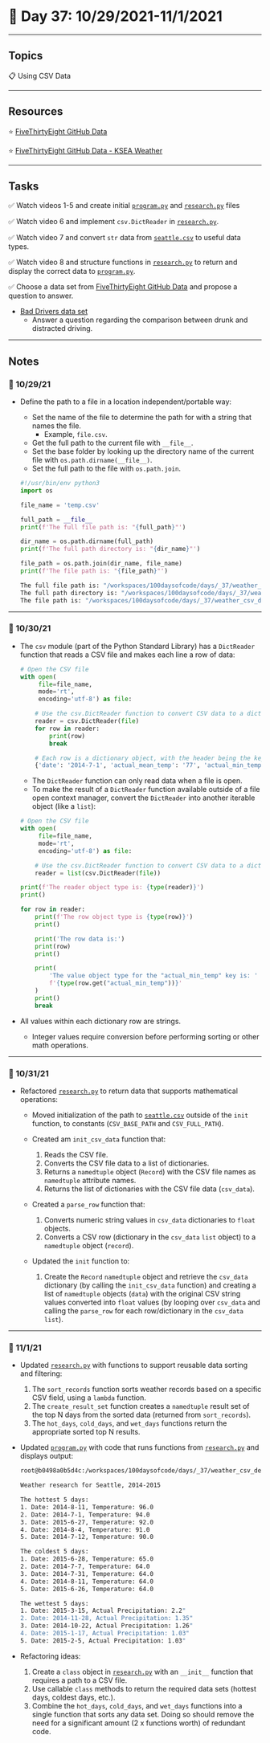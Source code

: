 # :calendar: Day 37: 10/29/2021-11/1/2021

---

## Topics

:clipboard: Using CSV Data

---

## Resources

:star: [FiveThirtyEight GitHub Data](https://github.com/fivethirtyeight/data)

:star: [FiveThirtyEight GitHub Data - KSEA Weather](https://github.com/fivethirtyeight/data/tree/master/us-weather-history)

---

## Tasks

:white_check_mark: Watch videos 1-5 and create initial [`program.py`](weather_csv_demo/program.py) and [`research.py`](weather_csv_demo/research.py) files

:white_check_mark: Watch video 6 and implement `csv.DictReader` in [`research.py`](weather_csv_demo/research.py).

:white_check_mark: Watch video 7 and convert `str` data from [`seattle.csv`](weather_csv_demo/data/seattle.csv) to useful data types.

:white_check_mark: Watch video 8 and structure functions in [`research.py`](weather_csv_demo/research.py) to return and display the correct data to [`program.py`](weather_csv_demo/program.py).

:white_check_mark: Choose a data set from [FiveThirtyEight GitHub Data](https://github.com/fivethirtyeight/data) and propose a question to answer.

- [Bad Drivers data set](https://github.com/fivethirtyeight/data/tree/master/bad-drivers)
    - Answer a question regarding the comparison between drunk and distracted driving.

---

## Notes

### :notebook: 10/29/21

- Define the path to a file in a location independent/portable way:
    - Set the name of the file to determine the path for with a string that names the file.
        - Example, `file.csv`.
    - Get the full path to the current file with `__file__`.
    - Set the base folder by looking up the directory name of the current file with `os.path.dirname(__file__)`.
    - Set the full path to the file with `os.path.join`.

    ```python
    #!/usr/bin/env python3
    import os

    file_name = 'temp.csv'

    full_path = __file__
    print(f'The full file path is: "{full_path}"')

    dir_name = os.path.dirname(full_path)
    print(f'The full path directory is: "{dir_name}"')

    file_path = os.path.join(dir_name, file_name)
    print(f'The file path is: "{file_path}"')
    ```

    ```bash
    The full file path is: "/workspaces/100daysofcode/days/_37/weather_csv_demo/./file_path_test.py"
    The full path directory is: "/workspaces/100daysofcode/days/_37/weather_csv_demo/."
    The file path is: "/workspaces/100daysofcode/days/_37/weather_csv_demo/./temp.csv"
    ```

---

### :notebook: 10/30/21

- The `csv` module (part of the Python Standard Library) has a `DictReader` function that reads a CSV file and makes each line a row of data:

    ```python
    # Open the CSV file
    with open(
         file=file_name,
         mode='rt',
         encoding='utf-8') as file:

        # Use the csv.DictReader function to convert CSV data to a dictionary
        reader = csv.DictReader(file)
        for row in reader:
            print(row)
            break

        # Each row is a dictionary object, with the header being the key, and the data being the value
        {'date': '2014-7-1', 'actual_mean_temp': '77', 'actual_min_temp': '60', 'actual_max_temp': '94', 'average_min_temp': '54', 'average_max_temp': '73', 'record_min_temp': '45', 'record_max_temp': '94', 'record_min_temp_year': '1948', 'record_max_temp_year': '2014', 'actual_precipitation': '0.00', 'average_precipitation': '0.03', 'record_precipitation': '0.75'}
    ```

    - The `DictReader` function can only read data when a file is open.
    - To make the result of a `DictReader` function available outside of a file open context manager, convert the `DictReader` into another iterable object (like a `list`):

    ```python
    # Open the CSV file
    with open(
         file=file_name,
         mode='rt',
         encoding='utf-8') as file:

        # Use the csv.DictReader function to convert CSV data to a dictionary
        reader = list(csv.DictReader(file))

    print(f'The reader object type is: {type(reader)}')
    print()

    for row in reader:
        print(f'The row object type is {type(row)}')
        print()

        print('The row data is:')
        print(row)
        print()

        print(
            'The value object type for the "actual_min_temp" key is: '
            f'{type(row.get("actual_min_temp"))}'
        )
        print()
        break
    ```

- All values within each dictionary row are strings.
    - Integer values require conversion before performing sorting or other math operations.

---

### :notebook: 10/31/21

- Refactored [`research.py`](weather_csv_demo/research.py) to return data that supports mathematical operations:
    - Moved initialization of the path to [`seattle.csv`](weather_csv_demo/data/seattle.csv) outside of the `init` function, to constants (`CSV_BASE_PATH` and `CSV_FULL_PATH`).
    - Created am `init_csv_data` function that:

        1. Reads the CSV file.
        2. Converts the CSV file data to a list of dictionaries.
        2. Returns a `namedtuple` object (`Record`) with the CSV file names as `namedtuple` attribute names.
        4. Returns the list of dictionaries with the CSV file data (`csv_data`).

    - Created a `parse_row` function that:

        1. Converts numeric string values in `csv_data` dictionaries to `float` objects.
        2. Converts a CSV row (dictionary in the `csv_data` `list` object) to a `namedtuple` object (`record`).

    - Updated the `init` function to:

        1. Create the `Record` `namedtuple` object and retrieve the `csv_data` dictionary (by calling the `init_csv_data` function) and creating a list of `namedtuple` objects (`data`) with the original CSV string values converted into `float` values (by looping over `csv_data` and calling the `parse_row` for each row/dictionary in the `csv_data` `list`).

---

### :notebook: 11/1/21

- Updated [`research.py`](weather_csv_demo/research.py) with functions to support reusable data sorting and filtering:

    1. The `sort_records` function sorts weather records based on a specific CSV field, using a `lambda` function.
    2. The `create_result_set` function creates a `namedtuple` result set of the top N days from the sorted data (returned from `sort_records`).
    3. The `hot_days`, `cold_days`, and `wet_days` functions return the appropriate sorted top N results.

- Updated [`program.py`](weather_csv_demo/program.py) with code that runs functions from [`research.py`](weather_csv_demo/research.py) and displays output:

    ```bash
    root@b0498a0b5d4c:/workspaces/100daysofcode/days/_37/weather_csv_demo# ./program.py 

    Weather research for Seattle, 2014-2015

    The hottest 5 days:
    1. Date: 2014-8-11, Temperature: 96.0
    2. Date: 2014-7-1, Temperature: 94.0
    3. Date: 2015-6-27, Temperature: 92.0
    4. Date: 2014-8-4, Temperature: 91.0
    5. Date: 2014-7-12, Temperature: 90.0

    The coldest 5 days:
    1. Date: 2015-6-28, Temperature: 65.0
    2. Date: 2014-7-7, Temperature: 64.0
    3. Date: 2014-7-31, Temperature: 64.0
    4. Date: 2014-8-11, Temperature: 64.0
    5. Date: 2015-6-26, Temperature: 64.0

    The wettest 5 days:
    1. Date: 2015-3-15, Actual Precipitation: 2.2"
    2. Date: 2014-11-28, Actual Precipitation: 1.35"
    3. Date: 2014-10-22, Actual Precipitation: 1.26"
    4. Date: 2015-1-17, Actual Precipitation: 1.03"
    5. Date: 2015-2-5, Actual Precipitation: 1.03"
    ```

- Refactoring ideas:

    1. Create a `class` object in [`research.py`](weather_csv_demo/research.py) with an `__init__` function that requires a path to a CSV file.
    2. Use callable `class` methods to return the required data sets (hottest days, coldest days, etc.).
    3. Combine the `hot_days`, `cold_days`, and `wet_days` functions into a single function that sorts any data set.  Doing so should remove the need for a significant amount (2 x functions worth) of redundant code.
